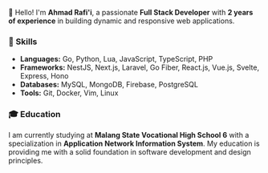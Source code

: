 👋 Hello! I'm <strong>Ahmad Rafi'i</strong>, a passionate <strong>Full Stack Developer</strong> with <strong>2 years of experience</strong> in building dynamic and responsive web applications.

### 🚀 Skills
- <strong>Languages:</strong> Go, Python, Lua, JavaScript, TypeScript, PHP  
- <strong>Frameworks:</strong> NestJS, Next.js, Laravel, Go Fiber, React.js, Vue.js, Svelte, Express, Hono  
- <strong>Databases:</strong> MySQL, MongoDB, Firebase, PostgreSQL  
- <strong>Tools:</strong> Git, Docker, Vim, Linux  

### 🎓 Education
I am currently studying at <strong>Malang State Vocational High School 6</strong> with a specialization in <strong>Application Network Information System</strong>. My education is providing me with a solid foundation in software development and design principles.
